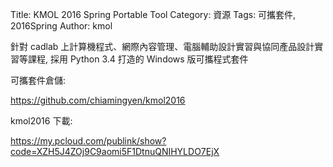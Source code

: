 Title: KMOL 2016 Spring Portable Tool
Category: 資源
Tags: 可攜套件, 2016Spring
Author: kmol

針對 cadlab 上計算機程式、網際內容管理、電腦輔助設計實習與協同產品設計實習等課程, 採用 Python 3.4 打造的 Windows 版可攜程式套件

<!-- PELICAN_END_SUMMARY -->

可攜套件倉儲:

<https://github.com/chiamingyen/kmol2016>

kmol2016 下載:

<https://my.pcloud.com/publink/show?code=XZH5J4ZOj9C9aomi5F1DtnuQNIHYLDO7EjX>